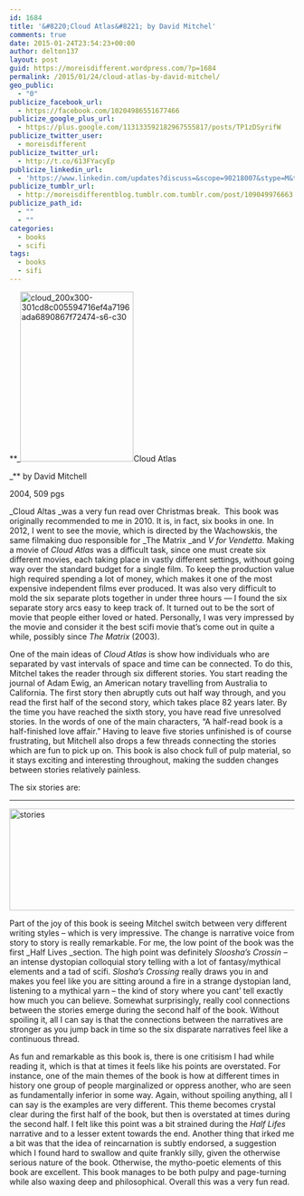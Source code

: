 ```yaml
---
id: 1684
title: '&#8220;Cloud Atlas&#8221; by David Mitchel'
comments: true
date: 2015-01-24T23:54:23+00:00
author: delton137
layout: post
guid: https://moreisdifferent.wordpress.com/?p=1684
permalink: /2015/01/24/cloud-atlas-by-david-mitchel/
geo_public:
  - "0"
publicize_facebook_url:
  - https://facebook.com/10204986551677466
publicize_google_plus_url:
  - https://plus.google.com/113133592182967555817/posts/TP1zDSyrifW
publicize_twitter_user:
  - moreisdifferent
publicize_twitter_url:
  - http://t.co/613FYacyEp
publicize_linkedin_url:
  - 'https://www.linkedin.com/updates?discuss=&scope=90218007&stype=M&topic=5964903376016678912&type=U&a=IPGR'
publicize_tumblr_url:
  - http://moreisdifferentblog.tumblr.com.tumblr.com/post/109049976663
publicize_path_id:
  - ""
  - ""
categories:
  - books
  - scifi
tags:
  - books
  - sifi
---
```

**_[<img class=" size-medium wp-image-1686 alignright" src="http://www.moreisdifferent.com/wp-content/uploads/2015/01/cloud_200x300-301cd8c005594716ef4a7196ada6890867f72474-s6-c30.jpg?w=200" alt="cloud_200x300-301cd8c005594716ef4a7196ada6890867f72474-s6-c30" width="200" height="300" srcset="http://www.moreisdifferent.com/wp-content/uploads/2015/01/cloud_200x300-301cd8c005594716ef4a7196ada6890867f72474-s6-c30.jpg 948w, http://www.moreisdifferent.com/wp-content/uploads/2015/01/cloud_200x300-301cd8c005594716ef4a7196ada6890867f72474-s6-c30-200x300.jpg 200w, http://www.moreisdifferent.com/wp-content/uploads/2015/01/cloud_200x300-301cd8c005594716ef4a7196ada6890867f72474-s6-c30-768x1152.jpg 768w, http://www.moreisdifferent.com/wp-content/uploads/2015/01/cloud_200x300-301cd8c005594716ef4a7196ada6890867f72474-s6-c30-683x1024.jpg 683w" sizes="(max-width: 200px) 100vw, 200px" />](http://www.moreisdifferent.com/wp-content/uploads/2015/01/cloud_200x300-301cd8c005594716ef4a7196ada6890867f72474-s6-c30.jpg)Cloud Atlas

_** by David Mitchell

2004, 509 pgs

_Cloud Altas _was a very fun read over Christmas break.  This book was originally recommended to me in 2010. It is, in fact, six books in one. In 2012, I went to see the movie, which is directed by the Wachowskis, the same filmaking duo responsible for _The Matrix _and _V for Vendetta._ Making a movie of _Cloud_ _Atlas_ was a difficult task, since one must create six different movies, each taking place in vastly different settings, without going way over the standard budget for a single film. To keep the production value high required spending a lot of money, which makes it one of the most expensive independent films ever produced. It was also very difficult to mold the six separate plots together in under three hours &#8212; I found the six separate story arcs easy to keep track of. It turned out to be the sort of movie that people either loved or hated. Personally, I was very impressed by the movie and consider it the best scifi movie that&#8217;s come out in quite a while, possibly since _The Matrix_ (2003).

<!--more-->

One of the main ideas of _Cloud Atlas_ is show how individuals who are separated by vast intervals of space and time can be connected. To do this, Mitchel takes the reader through six different stories. You start reading the journal of Adam Ewig, an American notary travelling from Australia to California. The first story then abruptly cuts out half way through, and you read the first half of the second story, which takes place 82 years later. By the time you have reached the sixth story, you have read five unresolved stories. In the words of one of the main characters, &#8220;<span class="st">A half-read book is a half-finished love affair.</span>&#8221; Having to leave five stories unfinished is of course frustrating, but Mitchell also drops a few threads connecting the stories which are fun to pick up on. This book is also chock full of pulp material, so it stays exciting and interesting throughout, making the sudden changes between stories relatively painless.

The six stories are:

****

[<img class="alignnone  wp-image-1716" src="http://www.moreisdifferent.com/wp-content/uploads/2015/01/stories.png?w=300" alt="stories" width="931" height="180" srcset="http://www.moreisdifferent.com/wp-content/uploads/2015/01/stories.png 1149w, http://www.moreisdifferent.com/wp-content/uploads/2015/01/stories-300x58.png 300w, http://www.moreisdifferent.com/wp-content/uploads/2015/01/stories-768x148.png 768w, http://www.moreisdifferent.com/wp-content/uploads/2015/01/stories-1024x198.png 1024w" sizes="(max-width: 931px) 100vw, 931px" />](http://www.moreisdifferent.com/wp-content/uploads/2015/01/stories.png)

Part of the joy of this book is seeing Mitchel switch between very different writing styles &#8211; which is very impressive. The change is narrative voice from story to story is really remarkable. For me, the low point of the book was the first _Half Lives _section. The high point was definitely _Sloosha&#8217;s Crossin &#8211;_ an intense dystopian colloquial story telling with a lot of fantasy/mythical elements and a tad of scifi. _Slosha&#8217;s Crossing_ really draws you in and makes you feel like you are sitting around a fire in a strange dystopian land, listening to a mythical yarn &#8211; the kind of story where you cant&#8217; tell exactly how much you can believe. Somewhat surprisingly, really cool connections between the stories emerge during the second half of the book. Without spoiling it, all I can say is that the connections between the narratives are stronger as you jump back in time so the six disparate narratives feel like a continuous thread.

As fun and remarkable as this book is, there is one critisism I had while reading it, which is that at times it feels like his points are overstated. For instance, one of the main themes of the book is how at different times in history one group of people marginalized or oppress another, who are seen as fundamentally inferior in some way. Again, without spoiling anything, all I can say is the examples are very different. This theme becomes crystal clear during the first half of the book, but then is overstated at times during the second half. I felt like this point was a bit strained during the _Half Lifes_ narrative and to a lesser extent towards the end. Another thing that irked me a bit was that the idea of reincarnation is subtly endorsed, a suggestion which I found hard to swallow and quite frankly silly, given the otherwise serious nature of the book. Otherwise, the mytho-poetic elements of this book are excellent. This book manages to be both pulpy and page-turning while also waxing deep and philosophical. Overall this was a very fun read.

